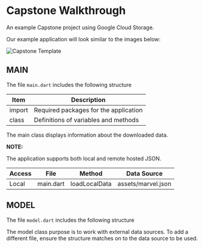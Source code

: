 # Capstone Walkthrough

An example Capstone project using Google Cloud Storage.

Our example application will look similar to the images below:

![Capstone Template](https://github.com/rosera/flutter_workshop/blob/main/images/capstone-template.png "Capstone Sketch")

## MAIN

The file `main.dart` includes the following structure

| Item | Description |
|------|-------------|
| import | Required packages for the application |
| class  | Definitions of variables and methods  |

The main class displays information about the downloaded data.

__NOTE:__

The application supports both local and remote hosted JSON.

| Access   | File | Method | Data Source |
|----------|------|--------|-------------|
| Local    | main.dart | loadLocalData | assets/marvel.json | 


## MODEL 

The file `model.dart` includes the following structure


The model class purpose is to work with external data sources.
To add a different file, ensure the structure matches on to the data source to be used.
